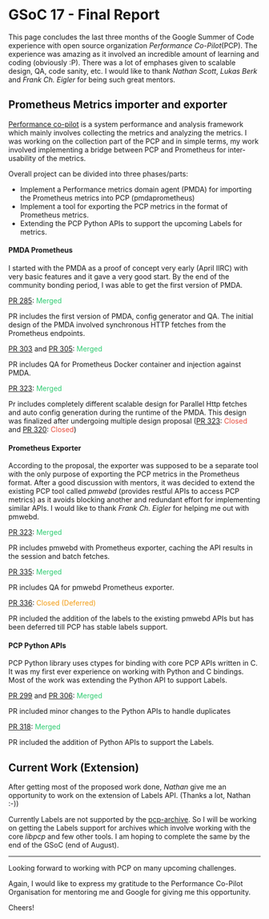 # GSoC 17 - Final Report


This page concludes the last three months of the Google Summer of Code experience with open source organization _Performance Co-Pilot_(PCP). The experience was amazing as it involved an incredible amount of learning and coding (obviously :P). There was a lot of emphases given to scalable design, QA, code sanity, etc. I would like to thank _Nathan Scott_, _Lukas Berk_ and _Frank Ch. Eigler_ for being such great mentors.

## Prometheus Metrics importer and exporter

[Performance co-pilot](http://pcp.io/) is a system performance and analysis framework which mainly involves collecting the metrics and analyzing the metrics. I was working on the collection part of the PCP and in simple terms, my work involved implementing a bridge between PCP and Prometheus for inter-usability of the metrics.

Overall project can be divided into three phases/parts:
* Implement a Performance metrics domain agent (PMDA) for importing the Prometheus metrics into PCP (pmdaprometheus)
*  Implement a tool for exporting the PCP metrics in the format of Prometheus metrics.
*  Extending the PCP Python APIs to support the upcoming Labels for metrics.


#### PMDA Prometheus

I started with the PMDA as a proof of concept very early (April IIRC) with very basic features and it gave a very good start. By the end of the community bonding period, I was able to get the first version of PMDA.

[PR 285](https://github.com/performancecopilot/pcp/pull/285): <span style="color:#2ecc71">Merged</span>

PR includes the first version of PMDA, config generator and QA. The initial design of the PMDA involved synchronous HTTP fetches from the Prometheus endpoints.

[PR 303](https://github.com/performancecopilot/pcp/pull/303) and [PR 305](https://github.com/performancecopilot/pcp/pull/305): <span style="color:#2ecc71">Merged</span>

PR includes QA for Prometheus Docker container and injection against PMDA.

[PR 323](https://github.com/performancecopilot/pcp/pull/323): <span style="color:#2ecc71">Merged</span>

Pr includes completely different scalable design for Parallel Http fetches and auto config generation during the runtime of the PMDA. This design was finalized after undergoing multiple design proposal ([PR 323](https://github.com/performancecopilot/pcp/pull/322): <span style="color:#e74c3c">Closed</span> and [PR 320](https://github.com/performancecopilot/pcp/pull/320): <span style="color:#e74c3c">Closed</span>)

#### Prometheus Exporter

According to the proposal, the exporter was supposed to be a separate tool with the only purpose of exporting the PCP metrics in the Prometheus format. After a good discussion with mentors, it was decided to extend the existing PCP tool called _pmwebd_ (provides restful APIs to access PCP metrics) as it avoids blocking another and redundant effort for implementing similar APIs. I would like to thank _Frank Ch. Eigler_ for helping me out with pmwebd.

[PR 323](https://github.com/performancecopilot/pcp/pull/323): <span style="color:#2ecc71">Merged</span>

PR includes pmwebd with Prometheus exporter, caching the API results in the session and batch fetches.

[PR 335](https://github.com/performancecopilot/pcp/pull/335): <span style="color:#2ecc71">Merged</span>

PR includes QA for pmwebd Prometheus exporter.

[PR 336](https://github.com/performancecopilot/pcp/pull/336): <span style="color:#f39c12">Closed (Deferred)</span>

PR included the addition of the labels to the existing pmwebd APIs but has been deferred till PCP has stable labels support.

#### PCP Python APIs

PCP Python library uses ctypes for binding with core PCP APIs written in C. It was my first ever experience on working with Python and C bindings. Most of the work was extending the Python API to support Labels.


[PR 299](https://github.com/performancecopilot/pcp/pull/299) and [PR 306](https://github.com/performancecopilot/pcp/pull/306): <span style="color:#2ecc71">Merged</span>

PR included minor changes to the Python APIs to handle duplicates

[PR 318](https://github.com/performancecopilot/pcp/pull/318): <span style="color:#2ecc71">Merged</span>

PR included the addition of Python APIs to support the Labels.

## Current Work (Extension)

After getting most of the proposed work done, _Nathan_ give me an opportunity to work on the extension of Labels API. (Thanks a lot, Nathan :-))

Currently Labels are not supported by the [pcp-archive](pcp.io/man/man5/pcp-archive.5.html). So I will be working on getting the Labels support for archives which involve working with the core _libpcp_ and few other tools. I am hoping to complete the same by the end of the GSoC (end of August).

---
Looking forward to working with PCP on many upcoming challenges.


Again, I would like to express my gratitude to the Performance Co-Pilot Organisation for mentoring me and Google for giving me this opportunity.

Cheers!







